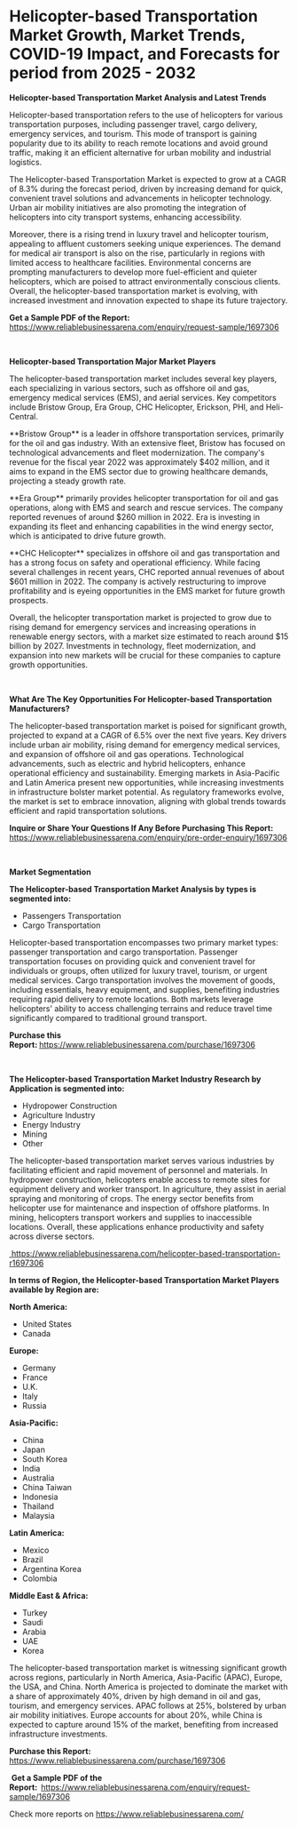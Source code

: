 <p><h1>Helicopter-based Transportation Market Growth, Market Trends, COVID-19 Impact, and Forecasts for period from 2025 - 2032</h1></p><p><strong>Helicopter-based Transportation Market Analysis and Latest Trends</strong></p>
<p><p>Helicopter-based transportation refers to the use of helicopters for various transportation purposes, including passenger travel, cargo delivery, emergency services, and tourism. This mode of transport is gaining popularity due to its ability to reach remote locations and avoid ground traffic, making it an efficient alternative for urban mobility and industrial logistics.</p><p>The Helicopter-based Transportation Market is expected to grow at a CAGR of 8.3% during the forecast period, driven by increasing demand for quick, convenient travel solutions and advancements in helicopter technology. Urban air mobility initiatives are also promoting the integration of helicopters into city transport systems, enhancing accessibility.</p><p>Moreover, there is a rising trend in luxury travel and helicopter tourism, appealing to affluent customers seeking unique experiences. The demand for medical air transport is also on the rise, particularly in regions with limited access to healthcare facilities. Environmental concerns are prompting manufacturers to develop more fuel-efficient and quieter helicopters, which are poised to attract environmentally conscious clients. Overall, the helicopter-based transportation market is evolving, with increased investment and innovation expected to shape its future trajectory.</p></p>
<p><strong>Get a Sample PDF of the Report:&nbsp;</strong> <a href="https://www.reliablebusinessarena.com/enquiry/request-sample/1697306?utm_campaign=3021&utm_medium=2&utm_source=Github&utm_content=ia&utm_term=27032025&utm_id=helicopter-based-transportation">https://www.reliablebusinessarena.com/enquiry/request-sample/1697306</a></p>
<p>&nbsp;</p>
<p><strong>Helicopter-based Transportation Major Market Players</strong></p>
<p><p>The helicopter-based transportation market includes several key players, each specializing in various sectors, such as offshore oil and gas, emergency medical services (EMS), and aerial services. Key competitors include Bristow Group, Era Group, CHC Helicopter, Erickson, PHI, and Heli-Central.</p><p>**Bristow Group** is a leader in offshore transportation services, primarily for the oil and gas industry. With an extensive fleet, Bristow has focused on technological advancements and fleet modernization. The company's revenue for the fiscal year 2022 was approximately $402 million, and it aims to expand in the EMS sector due to growing healthcare demands, projecting a steady growth rate.</p><p>**Era Group** primarily provides helicopter transportation for oil and gas operations, along with EMS and search and rescue services. The company reported revenues of around $260 million in 2022. Era is investing in expanding its fleet and enhancing capabilities in the wind energy sector, which is anticipated to drive future growth.</p><p>**CHC Helicopter** specializes in offshore oil and gas transportation and has a strong focus on safety and operational efficiency. While facing several challenges in recent years, CHC reported annual revenues of about $601 million in 2022. The company is actively restructuring to improve profitability and is eyeing opportunities in the EMS market for future growth prospects.</p><p>Overall, the helicopter transportation market is projected to grow due to rising demand for emergency services and increasing operations in renewable energy sectors, with a market size estimated to reach around $15 billion by 2027. Investments in technology, fleet modernization, and expansion into new markets will be crucial for these companies to capture growth opportunities.</p></p>
<p>&nbsp;</p>
<p><strong>What Are The Key Opportunities For Helicopter-based Transportation Manufacturers?</strong></p>
<p><p>The helicopter-based transportation market is poised for significant growth, projected to expand at a CAGR of 6.5% over the next five years. Key drivers include urban air mobility, rising demand for emergency medical services, and expansion of offshore oil and gas operations. Technological advancements, such as electric and hybrid helicopters, enhance operational efficiency and sustainability. Emerging markets in Asia-Pacific and Latin America present new opportunities, while increasing investments in infrastructure bolster market potential. As regulatory frameworks evolve, the market is set to embrace innovation, aligning with global trends towards efficient and rapid transportation solutions.</p></p>
<p><strong>Inquire or Share Your Questions If Any Before Purchasing This Report:</strong> <a href="https://www.reliablebusinessarena.com/enquiry/pre-order-enquiry/1697306?utm_campaign=3021&utm_medium=2&utm_source=Github&utm_content=ia&utm_term=27032025&utm_id=helicopter-based-transportation">https://www.reliablebusinessarena.com/enquiry/pre-order-enquiry/1697306</a></p>
<p>&nbsp;</p>
<p><strong>Market Segmentation</strong></p>
<p><strong>The Helicopter-based Transportation Market Analysis by types is segmented into:</strong></p>
<p><ul><li>Passengers Transportation</li><li>Cargo Transportation</li></ul></p>
<p><p>Helicopter-based transportation encompasses two primary market types: passenger transportation and cargo transportation. Passenger transportation focuses on providing quick and convenient travel for individuals or groups, often utilized for luxury travel, tourism, or urgent medical services. Cargo transportation involves the movement of goods, including essentials, heavy equipment, and supplies, benefiting industries requiring rapid delivery to remote locations. Both markets leverage helicopters' ability to access challenging terrains and reduce travel time significantly compared to traditional ground transport.</p></p>
<p><strong>Purchase this Report:&nbsp;</strong><a href="https://www.reliablebusinessarena.com/purchase/1697306?utm_campaign=3021&utm_medium=2&utm_source=Github&utm_content=ia&utm_term=27032025&utm_id=helicopter-based-transportation">https://www.reliablebusinessarena.com/purchase/1697306</a></p>
<p>&nbsp;</p>
<p><strong>The Helicopter-based Transportation Market Industry Research by Application is segmented into:</strong></p>
<p><ul><li>Hydropower Construction</li><li>Agriculture Industry</li><li>Energy Industry</li><li>Mining</li><li>Other</li></ul></p>
<p><p>The helicopter-based transportation market serves various industries by facilitating efficient and rapid movement of personnel and materials. In hydropower construction, helicopters enable access to remote sites for equipment delivery and worker transport. In agriculture, they assist in aerial spraying and monitoring of crops. The energy sector benefits from helicopter use for maintenance and inspection of offshore platforms. In mining, helicopters transport workers and supplies to inaccessible locations. Overall, these applications enhance productivity and safety across diverse sectors.</p></p>
<p><a href="https://www.reliablebusinessarena.com/helicopter-based-transportation-r1697306?utm_campaign=3021&utm_medium=2&utm_source=Github&utm_content=ia&utm_term=27032025&utm_id=helicopter-based-transportation">&nbsp;https://www.reliablebusinessarena.com/helicopter-based-transportation-r1697306</a></p>
<p><strong>In terms of Region, the Helicopter-based Transportation Market Players available by Region are:</strong></p>
<p>
    <p> <strong> North America: </strong>
        <ul>
            <li>United States</li>
            <li>Canada</li>
        </ul>
        </p> 
    <p> <strong> Europe: </strong>
        <ul>
            <li>Germany</li>
            <li>France</li>
            <li>U.K.</li>
            <li>Italy</li>
            <li>Russia</li>
        </ul>
        </p> 
    <p> <strong> Asia-Pacific: </strong>
        <ul>
            <li>China</li>
            <li>Japan</li>
            <li>South Korea</li>
            <li>India</li>
            <li>Australia</li>
            <li>China Taiwan</li>
            <li>Indonesia</li>
            <li>Thailand</li>
            <li>Malaysia</li>
        </ul>
        </p> 
    <p> <strong> Latin America: </strong>
        <ul>
            <li>Mexico</li>
            <li>Brazil</li>
            <li>Argentina Korea</li>
            <li>Colombia</li>
        </ul>
        </p> 
    <p> <strong> Middle East & Africa: </strong>
        <ul>
            <li>Turkey</li>
            <li>Saudi</li>
            <li>Arabia</li>
            <li>UAE</li>
            <li>Korea</li>
        </ul>
    </p>
    </p>
<p><p>The helicopter-based transportation market is witnessing significant growth across regions, particularly in North America, Asia-Pacific (APAC), Europe, the USA, and China. North America is projected to dominate the market with a share of approximately 40%, driven by high demand in oil and gas, tourism, and emergency services. APAC follows at 25%, bolstered by urban air mobility initiatives. Europe accounts for about 20%, while China is expected to capture around 15% of the market, benefiting from increased infrastructure investments.</p></p>
<p><strong>Purchase this Report: </strong><a href="https://www.reliablebusinessarena.com/purchase/1697306?utm_campaign=3021&utm_medium=2&utm_source=Github&utm_content=ia&utm_term=27032025&utm_id=helicopter-based-transportation">https://www.reliablebusinessarena.com/purchase/1697306</a></p>
<p>&nbsp;<strong>Get a Sample PDF of the Report:&nbsp;&nbsp;</strong><a href="https://www.reliablebusinessarena.com/enquiry/request-sample/1697306?utm_campaign=3021&utm_medium=2&utm_source=Github&utm_content=ia&utm_term=27032025&utm_id=helicopter-based-transportation">https://www.reliablebusinessarena.com/enquiry/request-sample/1697306</a></p>
<p><strong></strong></p>
<p>Check more reports on <a href="https://www.reliablebusinessarena.com/?utm_campaign=3021&utm_medium=2&utm_source=Github&utm_content=ia&utm_term=27032025&utm_id=helicopter-based-transportation">https://www.reliablebusinessarena.com/</a></p>
